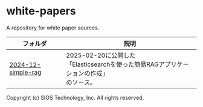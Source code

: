 # white-papers
A repository for white paper sources.


| フォルダ | 説明 |
|---|---|
| [2024-12-simple-rag](2024-12-simple-rag/) | 2025-02-20に公開した<br>「Elasticsearchを使った簡易RAGアプリケーションの作成」<br>のソース。 |

Copyright (c) SIOS Technology, Inc. All rights reserved.
